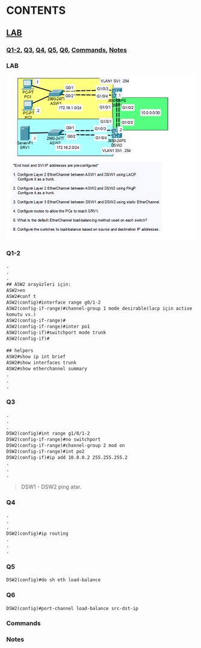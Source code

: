 # CONTENTS

## [LAB](#lab)
### [Q1-2](#q1-2), [Q3](#q3), [Q4](#q4), [Q5](#q5), [Q6](#q6), [Commands](#commands), [Notes](#notes)

### <a name="lab"></a>LAB

<img src="../00-files/PacketTracer_8xYIVGxgQr.png" alt="Resim" width="800">

### <a name="q1-2"></a>Q1-2

```
.
.
.
## ASW2 arayüzleri için:
ASW2>en
ASW2#conf t
ASW2(config)#interface range g0/1-2
ASW2(config-if-range)#channel-group 1 mode desirable(lacp için active komutu vs.)
ASW2(config-if-range)#
ASW2(config-if-range)#inter po1
ASW2(config-if)#switchport mode trunk 
ASW2(config-if)#

## helpers
ASW2#show ip int brief
ASW2#show interfaces trunk
ASW2#show etherchannel summary
.
.
.
```

### <a name="q3"></a>Q3

```
.
.
.
DSW2(config)#int range g1/0/1-2
DSW2(config-if-range)#no switchport
DSW2(config-if-range)#channel-group 2 mod on
DSW2(config-if-range)#int po2
DSW2(config-if)#ip add 10.0.0.2 255.255.255.2
.
.
.
```
> DSW1 - DSW2 ping atar.

### <a name="q4"></a>Q4

```
.
.
.
DSW2(config)#ip routing
.
.
.
```

### <a name="q5"></a>Q5

```
DSW2(config)#do sh eth load-balance
```

### <a name="q6"></a>Q6

```
DSW2(config)#port-channel load-balance src-dst-ip
```

### <a name="commands"></a>Commands

### <a name="notes"></a>Notes